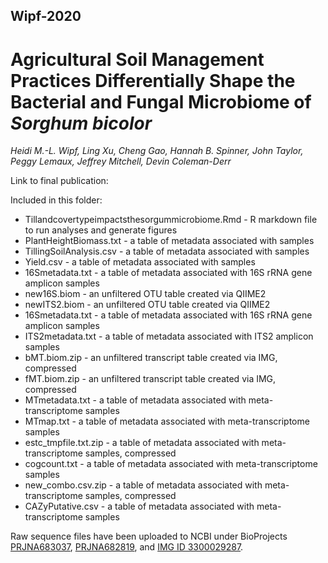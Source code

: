 ## Wipf-2020
# Agricultural Soil Management Practices Differentially Shape the Bacterial and Fungal Microbiome of *Sorghum bicolor*
*Heidi M.-L. Wipf, Ling Xu, Cheng Gao, Hannah B. Spinner, John Taylor, Peggy Lemaux, Jeffrey Mitchell, Devin Coleman-Derr*

Link to final publication: 

Included in this folder:
+ Tillandcovertypeimpactsthesorgummicrobiome.Rmd - R markdown file to run analyses and generate figures
+ PlantHeightBiomass.txt - a table of metadata associated with samples
+ TillingSoilAnalysis.csv - a table of metadata associated with samples
+ Yield.csv - a table of metadata associated with samples
+ 16Smetadata.txt - a table of metadata associated with 16S rRNA gene amplicon samples
+ new16S.biom - an unfiltered OTU table created via QIIME2
+ newITS2.biom - an unfiltered OTU table created via QIIME2
+ 16Smetadata.txt - a table of metadata associated with 16S rRNA gene amplicon samples
+ ITS2metadata.txt - a table of metadata associated with ITS2 amplicon samples
+ bMT.biom.zip - an unfiltered transcript table created via IMG, compressed
+ fMT.biom.zip - an unfiltered transcript table created via IMG, compressed
+ MTmetadata.txt - a table of metadata associated with meta-transcriptome samples
+ MTmap.txt - a table of metadata associated with meta-transcriptome samples
+ estc_tmpfile.txt.zip - a table of metadata associated with meta-transcriptome samples, compressed
+ cogcount.txt - a table of metadata associated with meta-transcriptome samples
+ new_combo.csv.zip - a table of metadata associated with meta-transcriptome samples, compressed
+ CAZyPutative.csv - a table of metadata associated with meta-transcriptome samples

Raw sequence files have been uploaded to NCBI under BioProjects [PRJNA683037](https://www.ncbi.nlm.nih.gov/bioproject/PRJNA683037), [PRJNA682819](https://www.ncbi.nlm.nih.gov/bioproject/PRJNA682819), and [IMG ID 3300029287](https://gold.jgi.doe.gov/study?id=Gs0133540).

